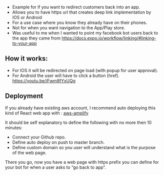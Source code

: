 - Example for if you want to redirect customers back into an app.
- Allows you to have https url that creates deep link implementation by IOS or Android
- For a use case where you know they already have on their phones.
- Not for when you want navigation to the App/Play store.
- Was useful to me when I wanted to point my facebook bot users back to the app they came from
https://docs.expo.io/workflow/linking/#linking-to-your-app

<h2> How it works: </h2>

- For IOS it will be redirected on page load (with popup for user approval).
- For Android the user will have to click a button (href).
https://youtu.be/iFwm8fYxUQg

<h2>Deployment</h2>
If you already have existing aws account, I recommend auto deploying this kind of React web app with : <a href="console.aws.amazon.com/amplify"> aws-amplify </a>

It should be self explanatory to define the following with no more then 10 minutes:
- Connect your Github repo.
- Define auto deploy on push to master branch.
- Define custom domain so you user will understand what is the purpose of the web page.

There you go, now you have a web page with https prefix you can define for your bot for when a user asks to “go back to app”.
